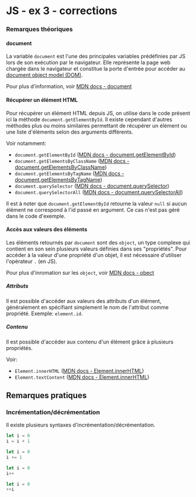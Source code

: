 # JS - ex 3 - corrections

### Remarques théoriques

#### document

La variable `document` est l'une des principales variables prédéfinies par JS lors de son exécution par le navigateur. Elle représente la page web chargée dans le navigateur et constitue la porte d'entrée pour accéder au [document object model (DOM)](https://developer.mozilla.org/fr/docs/Web/API/Document_object_model/Using_the_W3C_DOM_Level_1_Core).

Pour plus d'information, voir [MDN docs - document](https://developer.mozilla.org/fr/docs/Web/API/Document)

#### Récupérer un élément HTML

Pour récupérer un élément HTML depuis JS, on utilise dans le code présent ici la méthode `document.getElementById`. Il existe cependant d'autres méthodes plus ou moins similaires permettant de récupérer un élément ou une liste d'éléments selon des arguments différents.

Voir notamment:
 - `document.getElementById` ([MDN docs - document.getElementById](https://developer.mozilla.org/fr/docs/Web/API/Document/getElementById))
 - `document.getElementsByClassName` ([MDN docs - document.getElementsByClassName](https://developer.mozilla.org/fr/docs/Web/API/Document/getElementsByClassName))
 - `document.getElementsByTagName` ([MDN docs - document.getElementsByTagName](https://developer.mozilla.org/fr/docs/Web/API/Document/getElementsByTagName))
 - `document.querySelector` ([MDN docs - document.querySelector](https://developer.mozilla.org/fr/docs/Web/API/Document/querySelector))
 - `document.querySelectorAll` ([MDN docs - document.querySelectorAll](https://developer.mozilla.org/fr/docs/Web/API/Document/querySelectorAll))

Il est à noter que `document.getElementById` retourne la valeur `null` si aucun élément ne correspond à l'id passé en argument. Ce cas n'est pas géré dans le code d'exemple.

#### Accès aux valeurs des éléments

Les éléments retournés par `document` sont des `object`, un type complexe qui contient en son sein plusieurs valeurs définies dans ses "propriétés". Pour accéder à la valeur d'une propriété d'un objet, il est nécessaire d'utiliser l'opérateur `.` (en JS).

Pour plus d'inromation sur les `object`, voir [MDN docs - obect](https://developer.mozilla.org/fr/docs/Web/JavaScript/Data_structures#les_objets)

##### Attributs

Il est possible d'accéder aux valeurs des attributs d'un élément, généralement en spécifiant simplement le nom de l'attribut comme propriété. Exemple: `element.id`.

##### Contenu

Il est possible d'accéder aux contenu d'un élément grâce à plusieurs propriétés.

Voir:
 - `Element.innerHTML` ([MDN docs - Element.innerHTML](https://developer.mozilla.org/en-US/docs/Web/API/Element/innerHTML))
  - `Element.textContent` ([MDN docs - Element.innerHTML](https://developer.mozilla.org/en-US/docs/Web/API/Element/textContent))


## Remarques pratiques

### Incrémentation/décrémentation

Il existe plusieurs syntaxes d'incrémentation/décrémentation.

```javascript
let i = 0
i = i + 1
```

```javascript
let i = 0
i += 1
```

```javascript
let i = 0
i++
```

```javascript
let i = 0
++i
```
